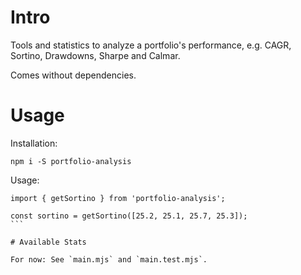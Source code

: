 # Intro

Tools and statistics to analyze a portfolio's performance, e.g. CAGR, Sortino, Drawdowns, Sharpe 
and Calmar.

Comes without dependencies.

# Usage

Installation:
```
npm i -S portfolio-analysis
````

Usage:
````
import { getSortino } from 'portfolio-analysis';

const sortino = getSortino([25.2, 25.1, 25.7, 25.3]);
```

# Available Stats

For now: See `main.mjs` and `main.test.mjs`.